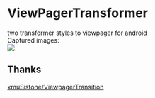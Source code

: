 # ViewPagerTransformer
two transformer styles to viewpager for android<br>
Captured images:<br>
![](https://github.com/xmuSistone/ViewpagerTransition/blob/master/gif.gif)  
## Thanks
[xmuSistone/ViewpagerTransition](https://github.com/xmuSistone/ViewpagerTransition) 
